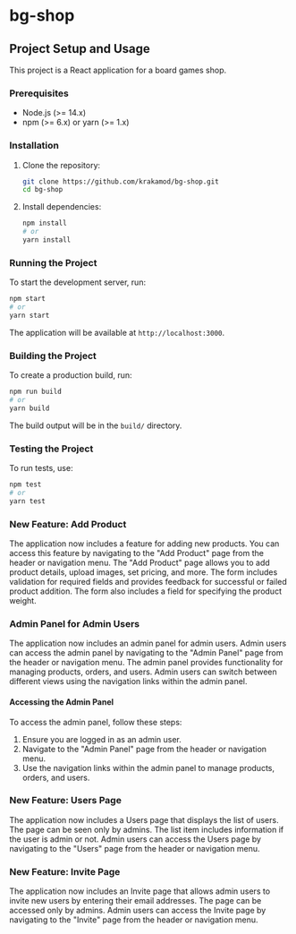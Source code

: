 # bg-shop

## Project Setup and Usage

This project is a React application for a board games shop.

### Prerequisites

- Node.js (>= 14.x)
- npm (>= 6.x) or yarn (>= 1.x)

### Installation

1. Clone the repository:
   ```sh
   git clone https://github.com/krakamod/bg-shop.git
   cd bg-shop
   ```

2. Install dependencies:
   ```sh
   npm install
   # or
   yarn install
   ```

### Running the Project

To start the development server, run:
```sh
npm start
# or
yarn start
```

The application will be available at `http://localhost:3000`.

### Building the Project

To create a production build, run:
```sh
npm run build
# or
yarn build
```

The build output will be in the `build/` directory.

### Testing the Project

To run tests, use:
```sh
npm test
# or
yarn test
```

### New Feature: Add Product

The application now includes a feature for adding new products. You can access this feature by navigating to the "Add Product" page from the header or navigation menu. The "Add Product" page allows you to add product details, upload images, set pricing, and more. The form includes validation for required fields and provides feedback for successful or failed product addition. The form also includes a field for specifying the product weight.

### Admin Panel for Admin Users

The application now includes an admin panel for admin users. Admin users can access the admin panel by navigating to the "Admin Panel" page from the header or navigation menu. The admin panel provides functionality for managing products, orders, and users. Admin users can switch between different views using the navigation links within the admin panel.

#### Accessing the Admin Panel

To access the admin panel, follow these steps:
1. Ensure you are logged in as an admin user.
2. Navigate to the "Admin Panel" page from the header or navigation menu.
3. Use the navigation links within the admin panel to manage products, orders, and users.

### New Feature: Users Page

The application now includes a Users page that displays the list of users. The page can be seen only by admins. The list item includes information if the user is admin or not. Admin users can access the Users page by navigating to the "Users" page from the header or navigation menu.

### New Feature: Invite Page

The application now includes an Invite page that allows admin users to invite new users by entering their email addresses. The page can be accessed only by admins. Admin users can access the Invite page by navigating to the "Invite" page from the header or navigation menu.
